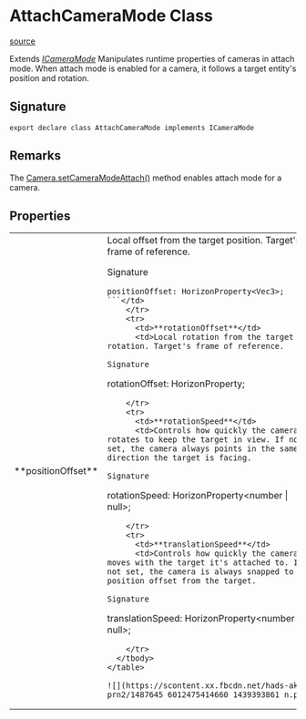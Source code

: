 # AttachCameraMode Class

[source](https://developers.meta.com/horizon-worlds/reference/2.0.0/camera_attachcameramode)

Extends *[ICameraMode](/horizon-worlds/reference/2.0.0/camera_icameramode)* Manipulates runtime properties of cameras in attach mode. When attach mode is enabled for a camera, it follows a target entity's position and rotation.

## Signature

```
export declare class AttachCameraMode implements ICameraMode
```

## Remarks

The [Camera.setCameraModeAttach()](/horizon-worlds/reference/2.0.0/camera_camera#setcameramodeattach) method enables attach mode for a camera.

## Properties

<table>
  <tbody>
    <tr>
      <td>**positionOffset**</td>
      <td>Local offset from the target position. Target's frame of reference.

Signature

```
positionOffset: HorizonProperty<Vec3>;
```</td>
    </tr>
    <tr>
      <td>**rotationOffset**</td>
      <td>Local rotation from the target rotation. Target's frame of reference.

Signature

```
rotationOffset: HorizonProperty<Quaternion>;
```</td>
    </tr>
    <tr>
      <td>**rotationSpeed**</td>
      <td>Controls how quickly the camera rotates to keep the target in view. If not set, the camera always points in the same direction the target is facing.

Signature

```
rotationSpeed: HorizonProperty<number | null>;
```</td>
    </tr>
    <tr>
      <td>**translationSpeed**</td>
      <td>Controls how quickly the camera moves with the target it's attached to. If not set, the camera is always snapped to the position offset from the target.

Signature

```
translationSpeed: HorizonProperty<number | null>;
```</td>
    </tr>
  </tbody>
</table>

![](https://scontent.xx.fbcdn.net/hads-ak-prn2/1487645_6012475414660_1439393861_n.png)